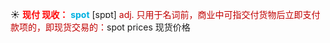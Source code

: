 ☀ <font color="red">**现付 现收：**</font>
<font color="sky blue">**spot**</font> [spɒt] 
<font color="#c00000">adj. 只用于名词前，商业中可指交付货物后立即支付款项的，即现货交易的：</font>spot prices 现货价格
